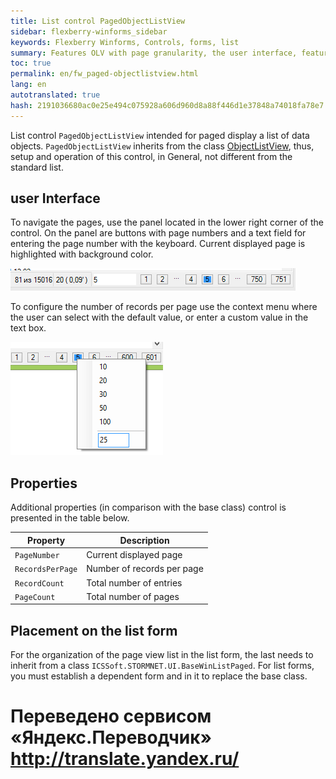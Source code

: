 ```yaml
--- 
title: List control PagedObjectListView 
sidebar: flexberry-winforms_sidebar 
keywords: Flexberry Winforms, Controls, forms, list 
summary: Features OLV with page granularity, the user interface, features and configuration rules 
toc: true 
permalink: en/fw_paged-objectlistview.html 
lang: en 
autotranslated: true 
hash: 2191036680ac0e25e494c075928a606d960d8a88f446d1e37848a74018fa78e7 
--- 
```


List control `PagedObjectListView` intended for paged display a list of data objects. `PagedObjectListView` inherits from the class [ObjectListView](fw_objectlistview.html), thus, setup and operation of this control, in General, not different from the standard list. 

## user Interface 

To navigate the pages, use the panel located in the lower right corner of the control. On the panel are buttons with page numbers and a text field for entering the page number with the keyboard. Current displayed page is highlighted with background color. 

![](/images/pages/products/flexberry-winforms/controls/olv/p-olv.png) 

To configure the number of records per page use the context menu where the user can select with the default value, or enter a custom value in the text box. 

![](/images/pages/products/flexberry-winforms/controls/olv/p-olv2.png) 

## Properties 

Additional properties (in comparison with the base class) control is presented in the table below. 

| Property | Description| 
|--|--| 
| `PageNumber`| Current displayed page| 
| `RecordsPerPage`| Number of records per page| 
| `RecordCount`| Total number of entries| 
| `PageCount`| Total number of pages| 

## Placement on the list form 

For the organization of the page view list in the list form, the last needs to inherit from a class `ICSSoft.STORMNET.UI.BaseWinListPaged`. For list forms, you must establish a dependent form and in it to replace the base class. 



 # Переведено сервисом «Яндекс.Переводчик» http://translate.yandex.ru/